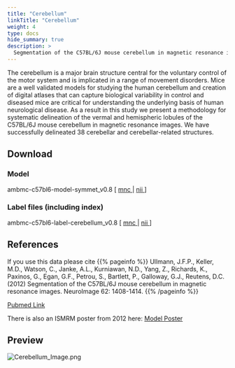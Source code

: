```yaml
---
title: "Cerebellum"
linkTitle: "Cerebellum"
weight: 4
type: docs
hide_summary: true
description: >
  Segmentation of the C57BL/6J mouse cerebellum in magnetic resonance images
---
```


The cerebellum is a major brain structure central for the voluntary control of the motor system and is implicated in a range of movement disorders. Mice are a well validated models for studying the human cerebellum and creation of digital atlases that can capture biological variability in control and diseased mice are critical for understanding the underlying basis of human neurological disease. As a result in this study we present a methodology for systematic delineation of the vermal and hemispheric lobules of the C57BL/6J mouse cerebellum in magnetic resonance images. We have successfully delineated 38 cerebellar and cerebellar-related structures.

## Download
### Model
ambmc-c57bl6-model-symmet_v0.8 [ [mnc <i class="fas fa-download"></i>](/uploads/AMBMC/ambmc-c57bl6-model-symmet_v0.8-mnc.tar.gz) | [nii <i class="fas fa-download"></i>](/uploads/AMBMC/ambmc-c57bl6-model-symmet_v0.8-nii.tar.gz) ]
### Label files (including index)
ambmc-c57bl6-label-cerebellum_v0.8 [ [mnc <i class="fas fa-download"></i>](/uploads/AMBMC/ambmc-c57bl6-label-cerebellum_v0.8-mnc.tar.gz) | [nii <i class="fas fa-download"></i>](/uploads/AMBMC/ambmc-c57bl6-label-cerebellum_v0.8-nii.tar.gz) ]

## References
If you use this data please cite
{{% pageinfo %}}
Ullmann, J.F.P., Keller, M.D., Watson, C., Janke, A.L., Kurniawan, N.D., Yang, Z., Richards, K., Paxinos, G., Egan, G.F., Petrou, S., Bartlett, P., Galloway, G.J., Reutens, D.C. (2012) Segmentation of the C57BL/6J mouse cerebellum in magnetic resonance images. NeuroImage 62: 1408-1414.
{{% /pageinfo %}}

[Pubmed Link <i class="fas fa-external-link-alt"></i>](http://www.ncbi.nlm.nih.gov/pubmed/22658976)

There is also an ISMRM poster from 2012 here: [Model Poster <i class="fas fa-external-link-alt"></i>](/uploads/AMBMC/ismrm2012_1286-ullmann.pdf)


## Preview
![Cerebellum_Image.png](../Cerebellum_Image.png)
